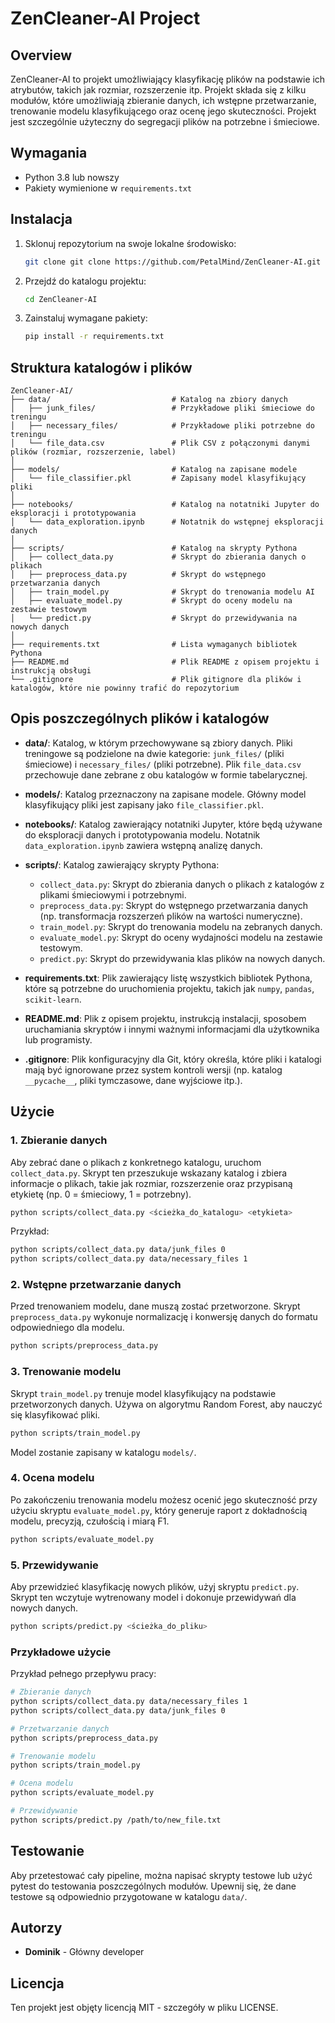 
# ZenCleaner-AI Project

## Overview
ZenCleaner-AI to projekt umożliwiający klasyfikację plików na podstawie ich atrybutów, takich jak rozmiar, rozszerzenie itp. Projekt składa się z kilku modułów, które umożliwiają zbieranie danych, ich wstępne przetwarzanie, trenowanie modelu klasyfikującego oraz ocenę jego skuteczności. Projekt jest szczególnie użyteczny do segregacji plików na potrzebne i śmieciowe.

## Wymagania
- Python 3.8 lub nowszy
- Pakiety wymienione w `requirements.txt`

## Instalacja
1. Sklonuj repozytorium na swoje lokalne środowisko:
    ```bash
    git clone git clone https://github.com/PetalMind/ZenCleaner-AI.git

    ```
2. Przejdź do katalogu projektu:
    ```bash
    cd ZenCleaner-AI
    ```
3. Zainstaluj wymagane pakiety:
    ```bash
    pip install -r requirements.txt
    ```

## Struktura katalogów i plików

```
ZenCleaner-AI/
├── data/                           # Katalog na zbiory danych
│   ├── junk_files/                 # Przykładowe pliki śmieciowe do treningu
│   ├── necessary_files/            # Przykładowe pliki potrzebne do treningu
│   └── file_data.csv               # Plik CSV z połączonymi danymi plików (rozmiar, rozszerzenie, label)
│
├── models/                         # Katalog na zapisane modele
│   └── file_classifier.pkl         # Zapisany model klasyfikujący pliki
│
├── notebooks/                      # Katalog na notatniki Jupyter do eksploracji i prototypowania
│   └── data_exploration.ipynb      # Notatnik do wstępnej eksploracji danych
│
├── scripts/                        # Katalog na skrypty Pythona
│   ├── collect_data.py             # Skrypt do zbierania danych o plikach
│   ├── preprocess_data.py          # Skrypt do wstępnego przetwarzania danych
│   ├── train_model.py              # Skrypt do trenowania modelu AI
│   ├── evaluate_model.py           # Skrypt do oceny modelu na zestawie testowym
│   └── predict.py                  # Skrypt do przewidywania na nowych danych
│
├── requirements.txt                # Lista wymaganych bibliotek Pythona
├── README.md                       # Plik README z opisem projektu i instrukcją obsługi
└── .gitignore                      # Plik gitignore dla plików i katalogów, które nie powinny trafić do repozytorium
```

## Opis poszczególnych plików i katalogów

- **data/**: Katalog, w którym przechowywane są zbiory danych. Pliki treningowe są podzielone na dwie kategorie: `junk_files/` (pliki śmieciowe) i `necessary_files/` (pliki potrzebne). Plik `file_data.csv` przechowuje dane zebrane z obu katalogów w formie tabelarycznej.
  
- **models/**: Katalog przeznaczony na zapisane modele. Główny model klasyfikujący pliki jest zapisany jako `file_classifier.pkl`.

- **notebooks/**: Katalog zawierający notatniki Jupyter, które będą używane do eksploracji danych i prototypowania modelu. Notatnik `data_exploration.ipynb` zawiera wstępną analizę danych.

- **scripts/**: Katalog zawierający skrypty Pythona:
  - `collect_data.py`: Skrypt do zbierania danych o plikach z katalogów z plikami śmieciowymi i potrzebnymi.
  - `preprocess_data.py`: Skrypt do wstępnego przetwarzania danych (np. transformacja rozszerzeń plików na wartości numeryczne).
  - `train_model.py`: Skrypt do trenowania modelu na zebranych danych.
  - `evaluate_model.py`: Skrypt do oceny wydajności modelu na zestawie testowym.
  - `predict.py`: Skrypt do przewidywania klas plików na nowych danych.

- **requirements.txt**: Plik zawierający listę wszystkich bibliotek Pythona, które są potrzebne do uruchomienia projektu, takich jak `numpy`, `pandas`, `scikit-learn`.

- **README.md**: Plik z opisem projektu, instrukcją instalacji, sposobem uruchamiania skryptów i innymi ważnymi informacjami dla użytkownika lub programisty.

- **.gitignore**: Plik konfiguracyjny dla Git, który określa, które pliki i katalogi mają być ignorowane przez system kontroli wersji (np. katalog `__pycache__`, pliki tymczasowe, dane wyjściowe itp.).

## Użycie

### 1. Zbieranie danych
Aby zebrać dane o plikach z konkretnego katalogu, uruchom `collect_data.py`. Skrypt ten przeszukuje wskazany katalog i zbiera informacje o plikach, takie jak rozmiar, rozszerzenie oraz przypisaną etykietę (np. 0 = śmieciowy, 1 = potrzebny).

```bash
python scripts/collect_data.py <ścieżka_do_katalogu> <etykieta>
```

Przykład:

```bash
python scripts/collect_data.py data/junk_files 0
python scripts/collect_data.py data/necessary_files 1
```

### 2. Wstępne przetwarzanie danych
Przed trenowaniem modelu, dane muszą zostać przetworzone. Skrypt `preprocess_data.py` wykonuje normalizację i konwersję danych do formatu odpowiedniego dla modelu.

```bash
python scripts/preprocess_data.py
```

### 3. Trenowanie modelu
Skrypt `train_model.py` trenuje model klasyfikujący na podstawie przetworzonych danych. Używa on algorytmu Random Forest, aby nauczyć się klasyfikować pliki.

```bash
python scripts/train_model.py
```

Model zostanie zapisany w katalogu `models/`.

### 4. Ocena modelu
Po zakończeniu trenowania modelu możesz ocenić jego skuteczność przy użyciu skryptu `evaluate_model.py`, który generuje raport z dokładnością modelu, precyzją, czułością i miarą F1.

```bash
python scripts/evaluate_model.py
```

### 5. Przewidywanie
Aby przewidzieć klasyfikację nowych plików, użyj skryptu `predict.py`. Skrypt ten wczytuje wytrenowany model i dokonuje przewidywań dla nowych danych.

```bash
python scripts/predict.py <ścieżka_do_pliku>
```

### Przykładowe użycie
Przykład pełnego przepływu pracy:
```bash
# Zbieranie danych
python scripts/collect_data.py data/necessary_files 1
python scripts/collect_data.py data/junk_files 0

# Przetwarzanie danych
python scripts/preprocess_data.py

# Trenowanie modelu
python scripts/train_model.py

# Ocena modelu
python scripts/evaluate_model.py

# Przewidywanie
python scripts/predict.py /path/to/new_file.txt
```

## Testowanie
Aby przetestować cały pipeline, można napisać skrypty testowe lub użyć pytest do testowania poszczególnych modułów. Upewnij się, że dane testowe są odpowiednio przygotowane w katalogu `data/`.

## Autorzy
- **Dominik** - Główny developer

## Licencja
Ten projekt jest objęty licencją MIT - szczegóły w pliku LICENSE.
